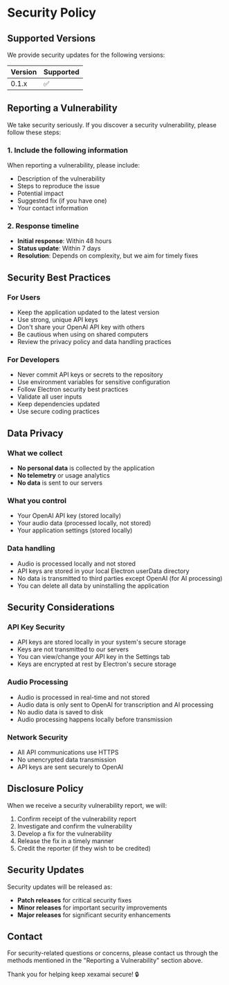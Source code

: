 # Security Policy

## Supported Versions

We provide security updates for the following versions:

| Version | Supported          |
| ------- | ------------------ |
| 0.1.x   | :white_check_mark: |

## Reporting a Vulnerability

We take security seriously. If you discover a security vulnerability, please follow these steps:

### 1. Include the following information

When reporting a vulnerability, please include:

- Description of the vulnerability
- Steps to reproduce the issue
- Potential impact
- Suggested fix (if you have one)
- Your contact information

### 2. Response timeline

- **Initial response**: Within 48 hours
- **Status update**: Within 7 days
- **Resolution**: Depends on complexity, but we aim for timely fixes

## Security Best Practices

### For Users

- Keep the application updated to the latest version
- Use strong, unique API keys
- Don't share your OpenAI API key with others
- Be cautious when using on shared computers
- Review the privacy policy and data handling practices

### For Developers

- Never commit API keys or secrets to the repository
- Use environment variables for sensitive configuration
- Follow Electron security best practices
- Validate all user inputs
- Keep dependencies updated
- Use secure coding practices

## Data Privacy

### What we collect

- **No personal data** is collected by the application
- **No telemetry** or usage analytics
- **No data** is sent to our servers

### What you control

- Your OpenAI API key (stored locally)
- Your audio data (processed locally, not stored)
- Your application settings (stored locally)

### Data handling

- Audio is processed locally and not stored
- API keys are stored in your local Electron userData directory
- No data is transmitted to third parties except OpenAI (for AI processing)
- You can delete all data by uninstalling the application

## Security Considerations

### API Key Security

- API keys are stored locally in your system's secure storage
- Keys are not transmitted to our servers
- You can view/change your API key in the Settings tab
- Keys are encrypted at rest by Electron's secure storage

### Audio Processing

- Audio is processed in real-time and not stored
- Audio data is only sent to OpenAI for transcription and AI processing
- No audio data is saved to disk
- Audio processing happens locally before transmission

### Network Security

- All API communications use HTTPS
- No unencrypted data transmission
- API keys are sent securely to OpenAI

## Disclosure Policy

When we receive a security vulnerability report, we will:

1. Confirm receipt of the vulnerability report
2. Investigate and confirm the vulnerability
3. Develop a fix for the vulnerability
4. Release the fix in a timely manner
5. Credit the reporter (if they wish to be credited)

## Security Updates

Security updates will be released as:

- **Patch releases** for critical security fixes
- **Minor releases** for important security improvements
- **Major releases** for significant security enhancements

## Contact

For security-related questions or concerns, please contact us through the methods mentioned in the "Reporting a Vulnerability" section above.

Thank you for helping keep xexamai secure! 🔒

